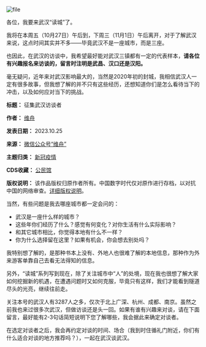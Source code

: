 ![file](https://chinadigitaltimes.net/chinese/files/2023/10/image-1698332105733.png)


各位，我要来武汉“读城”了。


我将在本周五（10月27日）午后到，下周三（11月1日）午后离开，对于了解武汉来说，这点时间其实并不多——毕竟武汉不是一座城市，而是三座。


也因此，在武汉的访谈中，我希望最好能对武汉三镇都有一定的代表样本，**请各位有兴趣报名来访谈的，留言时注明是武昌、汉口还是汉阳。** 


毫无疑问，近年来对武汉影响最大的，当然是2020年初的封城，我相信武汉人一定有很多故事，但我想了解的并不只有这些经历，还想知道你们是怎么看待当下的冲击，以及如何应对当下的挑战。




**标题：** 征集武汉访谈者  

**作者：** [维舟](https://chinadigitaltimes.net/space/维舟)  

**发表日期：** 2023.10.25  

**来源：** [微信公众号“维舟”](https://freewechat.com/a/MzA3OTg4MzY1Mg==/2651613505/1)  

**主题归类：** [新冠疫情](https://chinadigitaltimes.net/space/新冠疫情)  

**CDS收藏：** [公民馆](https://chinadigitaltimes.net/space/%E5%85%AC%E6%B0%91%E9%A6%86)  

**版权说明：** 该作品版权归原作者所有。中国数字时代仅对原作进行存档，以对抗中国的网络审查。[详细版权说明](https://chinadigitaltimes.net/chinese/copyright)。


当然，有些问题是我去哪座城市都一定会问的：


* 武汉是一座什么样的城市？
* 这些年你们经历了什么？感觉有何变化？对你生活有什么实际影响？
* 和其它城市相比，你觉得本地有什么不一样？
* 你为什么选择留在这里？如果有机会，你会想去别处吗？


我特别想了解的，是那种书本上没有、外地人也很难了解的本地信息，那种作为外来游客单靠自己去看无法得知的信息。


另外，“读城”系列写到现在，除了关注城市中“人”的处境，现在我也很想了解大家如何挖掘新的机遇，在遭遇问题时又如何克服，毕竟只有这样，我们才能看到隧道尽头的光亮，继续往前走。


关注本号的武汉人有3287人之多，仅次于北上广深、杭州、成都、南京。虽然之前我也来过很多次武汉，但做访谈还是头一回。如果有谁有兴趣来对谈，请在下面留言，最好能有2-3句话简短说明下您了解哪些，我会据此来确定对谈者。


在选定对谈者之后，我会再约定对谈的时间、场合（我到时住循礼门附近，你们有什么适合对谈的地方推荐吗？），一起在武汉谈武汉。

